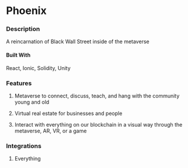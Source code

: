 # Phoenix

### Description

A reincarnation of Black Wall Street inside of the metaverse

#### Built With

React, Ionic, Solidity, Unity

### Features

1) Metaverse to connect, discuss, teach, and hang with the community young and old

2) Virtual real estate for businesses and people

3) Interact with everything on our blockchain in a visual way through the metaverse, AR, VR, or a game

### Integrations

1) Everything
